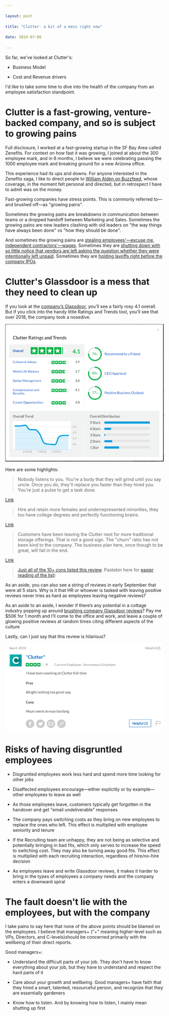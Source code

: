 ```yaml
---

layout: post

title: "Clutter- a bit of a mess right now"

date: 2019-07-08

---
```




So far, we've looked at Clutter's:

* Business Model

* Cost and Revenue drivers



I'd like to take some time to dive into the health of the company from an employee satisfaction standpoint. 



# Clutter is a fast-growing, venture-backed company, and so is subject to growing pains

Full disclosure, I worked at a fast-growing startup in the SF Bay Area called Zenefits. For context on how fast it was growing, I joined at about the 300 employee mark, and in 6 months, I believe we were celebrating passing the 1000 employee mark and breaking ground for a new Arizona office.



This experience had its ups and downs. For anyone interested in the Zenefits saga, I like to direct people to [William Alden on Buzzfeed](https://www.buzzfeed.com/tag/zenefits), whose coverage, in the moment felt personal and directed, but in retrospect I have to admit was on the money. 



Fast-growing companies have stress points. This is commonly referred to—and brushed off—as "growing pains". 



Sometimes the growing pains are breakdowns in communication between teams or a dropped handoff between Marketing and Sales. Sometimes the growing pains are new leaders clashing with old leaders on "the way things have always been done" vs "how they should be done". 



And sometimes the growing pains are [stealing employees'—excuse me, independent contractors'—wages](https://www.nytimes.com/2019/02/06/technology/instacart-doordash-tipping-deliveries.html). Sometimes they are [shutting down with so little notice that vendors are left asking the question whether they were intentionally left unpaid](https://techcrunch.com/2019/01/28/former-munchery-employees-sue-company-blame-ceo-for-shutdown/). Sometimes they are [holding layoffs right before the company IPOs](https://techcrunch.com/2019/01/29/houzz-layoffs). 



# Clutter's Glassdoor is a mess that they need to clean up

If you look at the [company’s Glassdoor](https://www.glassdoor.com/Reviews/Clutter-Reviews-E969992.htm), you’ll see a fairly rosy 4.1 overall. But if you click into the handy little Ratings and Trends tool, you’ll see that over 2018, the company took a nosedive. 

![Clutter Glassdoor Ratings and Trends tool](/assets/images/clutter_glassdoor.png)



Here are some highlights:

> Nobody listens to you. You're a body that they will grind until you say uncle. Once you do, they'll replace you faster than they hired you. You're just a pulse to get a task done.

[Link](https://www.glassdoor.com/Reviews/Employee-Review-Clutter-RVW18824089.htm)



> Hire and retain more females and underrepresented minorities, they too have college degrees and perfectly functioning brains.

[Link](https://www.glassdoor.com/Reviews/Employee-Review-Clutter-RVW21810020.htm)



> Customers have been leaving the Clutter nest for more traditional storage offerings. That is not a good sign. The "churn" ratio has not been kind to the company. The business plan here, once though to be great, will fail in the end.

[Link](https://www.glassdoor.com/Reviews/Employee-Review-Clutter-RVW21376477.htm)



> [Just all of the 10+ cons listed this review](https://www.glassdoor.com/Reviews/Employee-Review-Clutter-RVW21055012.htm). Pastebin here for [easier reading of the list](https://pastebin.com/WWtQU6j5))



As an aside, you can also see a string of reviews in early September that were all 5 stars. Why is it that HR or whoever is tasked with leaving positive reviews never tries as hard as employees leaving negative reviews? 



As an aside to an aside, I wonder if there’s any potential in a cottage industry popping up around [brushing company Glassdoor reviews](http://mentalfloss.com/article/567488/beware-amazon-packages-you-didnt-order-ecommerce-scam)? Pay me $50K for 1 month and I’ll come to the office and work, and leave a couple of glowing positive reviews at random times citing different aspects of the culture



Lastly, can I just say that this review is hilarious?

![Clutter Yep](/assets/images/clutter_yep.png)



# Risks of having disgruntled employees

* Disgruntled employees work less hard and spend more time looking for other jobs

* Disaffected employees encourage—either explicitly or by example—other employees to leave as well

* As those employees leave, customers typically get forgotten in the handover and get "email undeliverable" responses

* The company pays switching costs as they bring on new employees to replace the ones who left. This effect is multiplied with employee seniority and tenure

* If the Recruiting team are unhappy, they are not being as selective and potentially bringing in bad fits, which only serves to increase the speed to switching cost. They may also be turning away good fits. This effect is multiplied with each recruiting interaction, regardless of hire/no-hire decision

* As employees leave and write Glassdoor reviews, it makes it harder to bring in the types of employees a company needs and the company enters a downward spiral



# The fault doesn't lie with the employees, but with the company

I take pains to say here that none of the above points should be blamed on the employees. I believe that managers+ ("+" meaning higher-level such as VPs, Directors, and C-levels)should be concerned primarily with the wellbeing of their direct reports. 



Good managers+:

* Understand the difficult parts of your job. They don't have to know everything about your job, but they have to understand and respect the hard parts of it

* Care about your growth and wellbeing. Good managers+ have faith that they hired a smart, talented, resourceful person, and recognize that they are essentially gardeners

* Know how to listen. And by knowing how to listen, I mainly mean shutting up first

